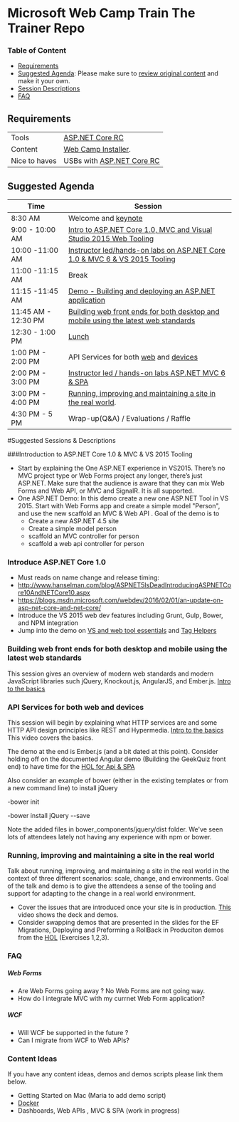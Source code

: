 # Microsoft Web Camp Train The Trainer Repo 

### Table of Content
- [Requirements](https://github.com/LadyNaggaga/Microsoft-Web-Camp-TTT-#requirements)
- [Suggested Agenda](https://github.com/LadyNaggaga/Microsoft-Web-Camp-TTT-#suggested-agenda):  Please make sure to [review original content](https://github.com/Microsoft-Web/WebCampTrainingKit) and make it your own.
- [Session Descriptions](https://github.com/LadyNaggaga/Microsoft-Web-Camp-TTT-#requirements) 
- [FAQ](https://github.com/LadyNaggaga/Microsoft-Web-Camp-TTT-/blob/master/README.md#faq)

## Requirements
|||
|---	|---	|
| Tools 	| 	[ASP.NET Core RC](https://go.microsoft.com/fwlink/?LinkId=627627) |
| Content	| [Web Camp Installer](https://github.com/Microsoft-Web/WebCampTrainingKit/releases/tag/v2016.02.09).  |
| Nice to haves 	| USBs with 	[ASP.NET Core RC](https://go.microsoft.com/fwlink/?LinkId=627627)	|

## Suggested Agenda 
|Time	|Session|
|---	|---	|
| 8:30 AM  	| 	Welcome and [keynote](https://github.com/Microsoft-Web/WebCampTrainingKit/tree/master/Presentation/01-Keynote)	|
| 9:00 - 10:00 AM  	|  [Intro to ASP.NET Core 1.0, MVC and Visual Studio 2015 Web Tooling](https://github.com/Microsoft-Web/WebCampTrainingKit/tree/master/Presentation/02-ASPNET-and-VS-Web-Tooling)	|
| 10:00 -11:00 AM  	| [Instructor led/hands-on labs on ASP.NET Core 1.0 & MVC 6 & VS 2015 Tooling](https://github.com/Microsoft-Web/WebCampTrainingKit/tree/master/HOL/IntroToASPNETCore) 	|
| 11:00 -11:15 AM  	| Break	|
| 11:15 -11:45 AM  	| [Demo - Building and deploying an ASP.NET application](https://github.com/Microsoft-Web/WebCampTrainingKit/tree/master/Presentation/03-Build-and-deploy-ASPNET)|
| 11:45 AM - 12:30 PM 	|[Building web front ends for both desktop and mobile using the latest web standards](https://github.com/Microsoft-Web/WebCampTrainingKit/tree/master/Presentation/04-Modern-Web-Front-Ends)	|
| 12:30 - 1:00 PM  	| [Lunch](http://img1.joyreactor.com/pics/post/gif-lunch-food-bun-373379.gif)  	|
| 1:00 PM - 2:00 PM 	| API Services for both [web](https://github.com/Microsoft-Web/WebCampTrainingKit/tree/master/Presentation/05-HTTP-Services/GeekQuiz-Web-API-Universal-Windows) and [devices](https://github.com/Microsoft-Web/WebCampTrainingKit/tree/master/Presentation/05-HTTP-Services/GeekQuiz-Web-API-backend)	|
| 2:00 PM - 3:00 PM 	| [Instructor led / hands-on labs ASP.NET MVC 6 & SPA](https://github.com/Microsoft-Web/WebCampTrainingKit/tree/master/HOL/AspNetApiSpa)  	|
| 3:00 PM - 4:00 PM 	| [Running, improving and maintaining a site in the real world](https://github.com/Microsoft-Web/WebCampTrainingKit/tree/master/Presentation/06-ASPNET-in-Production). 	|
| 4:30 PM - 5 PM  	| Wrap-up(Q&A) / Evaluations / Raffle   	|

#Suggested Sessions & Descriptions

###Introduction to  ASP.NET Core 1.0  & MVC & VS 2015 Tooling

- Start by explaining the One ASP.NET experience in VS2015. There’s no MVC project type or Web Forms project any longer, there’s just ASP.NET.  Make sure that the audience is aware that they can mix Web Forms and Web API, or MVC and SignalR.  It is all supported. 
- One ASP.NET Demo: In this demo create a new one ASP.NET Tool in VS 2015. Start with  Web Forms app and create a simple model "Person", and use the new scaffold an MVC & Web API .
    Goal of the demo is to 
    - Create a new ASP.NET 4.5 site 
    - Create a simple model person
    - scaffold an MVC controller for person 
    - scaffold a web api controller for person 

### Introduce ASP.NET Core 1.0
- Must reads on name change and release timing: 
 - http://www.hanselman.com/blog/ASPNET5IsDeadIntroducingASPNETCore10AndNETCore10.aspx
 - https://blogs.msdn.microsoft.com/webdev/2016/02/01/an-update-on-asp-net-core-and-net-core/
- Introduce the VS 2015 web dev features including Grunt, Gulp, Bower, and NPM integration 
- Jump into the demo on [VS and web tool essentials](https://github.com/Microsoft-Web/WebCampTrainingKit/tree/master/Presentation/02-ASPNET-and-VS-Web-Tooling/Visual-Studio-and-Web-Essentials) and [Tag Helpers](https://github.com/Microsoft-Web/WebCampTrainingKit/tree/master/Presentation/02-ASPNET-and-VS-Web-Tooling/TagHelpers)

### Building web front ends for both desktop and mobile using the latest web standards

This session gives an overview of modern web standards and modern JavaScript libraries such jQuery, Knockout.js, AngularJS, and Ember.js. [Intro to the basics](https://channel9.msdn.com/events/Windows-Azure-DevCamps/WebCamp/WEB4)

### API Services for both web and devices

This session will begin by explaining what HTTP services are and some HTTP API design principles like REST and Hypermedia.
[Intro to the basics](https://channel9.msdn.com/Events/Windows-Azure-DevCamps/WebCamp/WEB5)
This  video covers the basics. 

The demo at the end is Ember.js (and a bit dated at this point). Consider holding off on the documented Angular demo (Building the GeekQuiz front end) to have time for the [HOL for Api & SPA](https://github.com/Microsoft-Web/WebCampTrainingKit/tree/master/HOL/AspNetApiSpa)


Also consider an example of bower (either in the existing templates or from a new command line) to install jQuery

-bower init

-bower install jQuery --save

Note the added files in bower_components/jquery/dist folder. We've seen lots of attendees lately not having any experience with npm or bower.

### Running, improving and maintaining a site in the real world
Talk about running, improving, and maintaining a site in the real world in the context of three different scenarios: scale, change, and environments.  Goal of the talk and demo is to give the attendees a sense of the tooling and support for adapting to the change in a real world environrment.

- Cover the issues that are introduced once your site is in production. [This](https://channel9.msdn.com/Events/Windows-Azure-DevCamps/WebCamp/WEB6) video shows the deck and demos.
- Consider swapping demos that are presented in the slides for the EF Migrations, Deploying and Preforming a RollBack in Produciton demos from the [HOL](https://github.com/Microsoft-Web/WebCampTrainingKit/tree/master/HOL/WebSitesInProduction#Exercises) (Exercises 1,2,3).

### FAQ 
##### Web Forms 
- Are Web Forms going away ?  No Web Forms are not going way. 
- How do I integrate MVC with my currnet Web Form application?

##### WCF
- Will WCF be supported in the future ?
- Can I migrate from WCF to Web APIs?
### Content Ideas
If you have any content ideas, demos and demos scripts please link them below.
- Getting Started on Mac (Maria to add demo script)
- [Docker](https://github.com/aspnet/aspnet-docker)
- Dashboards, Web APIs , MVC & SPA (work in progress)

